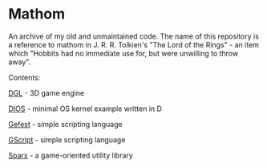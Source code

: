 # Mathom
An archive of my old and unmaintained code. The name of this repository is a reference to mathom in J. R. R. Tolkien's "The Lord of the Rings" - an item which "Hobbits had no immediate use for, but were unwilling to throw away".

Contents:

[DGL](https://github.com/gecko0307/mathom/tree/master/dgl) - 3D game engine

[DIOS](https://github.com/gecko0307/mathom/tree/master/dios) - minimal OS kernel example written in D

[Gefest](https://github.com/gecko0307/mathom/tree/master/gefest) - simple scripting language

[GScript](https://github.com/gecko0307/mathom/tree/master/gscript) - simple scripting language

[Sparx](https://github.com/gecko0307/mathom/tree/master/sparx) - a game-oriented utility library
